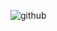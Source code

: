 

![github](https://github.com/tianjiuwan/Project_Z_two/blob/master/Assets/Resources/Textures/baseSkill.png) 
